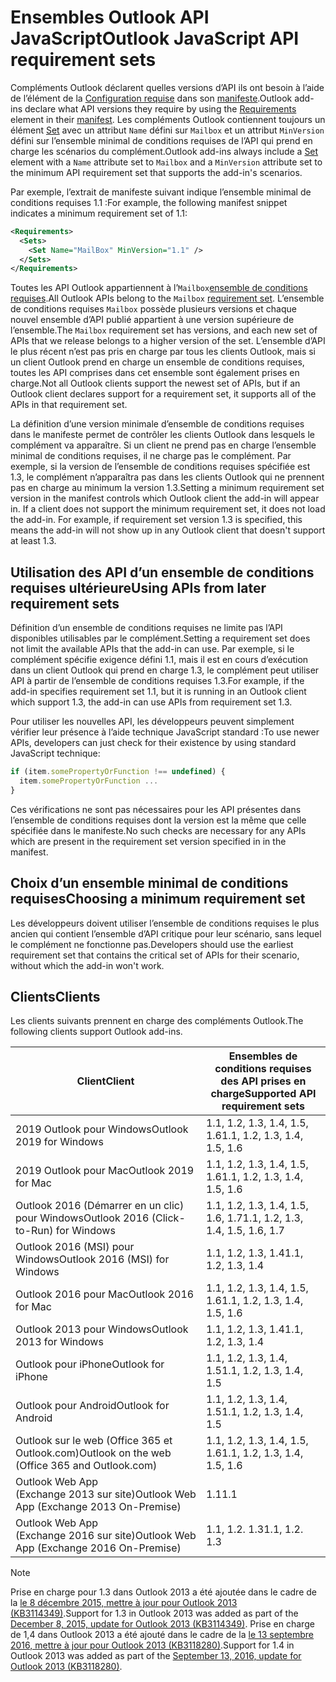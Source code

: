 # <a name="outlook-javascript-api-requirement-sets"></a><span data-ttu-id="16e5b-101">Ensembles Outlook API JavaScript</span><span class="sxs-lookup"><span data-stu-id="16e5b-101">Outlook JavaScript API requirement sets</span></span>

<span data-ttu-id="16e5b-102">Compléments Outlook déclarent quelles versions d’API ils ont besoin à l’aide de l’élément de la [Configuration requise](/javascript/office/manifest/requirements) dans son [manifeste](https://docs.microsoft.com/office/dev/add-ins/develop/add-in-manifests).</span><span class="sxs-lookup"><span data-stu-id="16e5b-102">Outlook add-ins declare what API versions they require by using the [Requirements](/javascript/office/manifest/requirements) element in their [manifest](https://docs.microsoft.com/office/dev/add-ins/develop/add-in-manifests).</span></span> <span data-ttu-id="16e5b-103">Les compléments Outlook contiennent toujours un élément [Set](/javascript/office/manifest/set) avec un attribut `Name` défini sur `Mailbox` et un attribut `MinVersion` défini sur l’ensemble minimal de conditions requises de l’API qui prend en charge les scénarios du complément.</span><span class="sxs-lookup"><span data-stu-id="16e5b-103">Outlook add-ins always include a [Set](/javascript/office/manifest/set) element with a `Name` attribute set to `Mailbox` and a `MinVersion` attribute set to the minimum API requirement set that supports the add-in's scenarios.</span></span>

<span data-ttu-id="16e5b-104">Par exemple, l’extrait de manifeste suivant indique l’ensemble minimal de conditions requises 1.1 :</span><span class="sxs-lookup"><span data-stu-id="16e5b-104">For example, the following manifest snippet indicates a minimum requirement set of 1.1:</span></span>

```xml
<Requirements>
  <Sets>
    <Set Name="MailBox" MinVersion="1.1" />
  </Sets>
</Requirements>
```

<span data-ttu-id="16e5b-105">Toutes les API Outlook appartiennent à l’`Mailbox`[ensemble de conditions requises](https://docs.microsoft.com/office/dev/add-ins/develop/specify-office-hosts-and-api-requirements).</span><span class="sxs-lookup"><span data-stu-id="16e5b-105">All Outlook APIs belong to the `Mailbox` [requirement set](https://docs.microsoft.com/office/dev/add-ins/develop/specify-office-hosts-and-api-requirements).</span></span> <span data-ttu-id="16e5b-106">L’ensemble de conditions requises `Mailbox` possède plusieurs versions et chaque nouvel ensemble d’API publié appartient à une version supérieure de l’ensemble.</span><span class="sxs-lookup"><span data-stu-id="16e5b-106">The `Mailbox` requirement set has versions, and each new set of APIs that we release belongs to a higher version of the set.</span></span> <span data-ttu-id="16e5b-107">L’ensemble d’API le plus récent n’est pas pris en charge par tous les clients Outlook, mais si un client Outlook prend en charge un ensemble de conditions requises, toutes les API comprises dans cet ensemble sont également prises en charge.</span><span class="sxs-lookup"><span data-stu-id="16e5b-107">Not all Outlook clients support the newest set of APIs, but if an Outlook client declares support for a requirement set, it supports all of the APIs in that requirement set.</span></span>

<span data-ttu-id="16e5b-p103">La définition d’une version minimale d’ensemble de conditions requises dans le manifeste permet de contrôler les clients Outlook dans lesquels le complément va apparaître. Si un client ne prend pas en charge l’ensemble minimal de conditions requises, il ne charge pas le complément. Par exemple, si la version de l’ensemble de conditions requises spécifiée est 1.3, le complément n’apparaîtra pas dans les clients Outlook qui ne prennent pas en charge au minimum la version 1.3.</span><span class="sxs-lookup"><span data-stu-id="16e5b-p103">Setting a minimum requirement set version in the manifest controls which Outlook client the add-in will appear in. If a client does not support the minimum requirement set, it does not load the add-in. For example, if requirement set version 1.3 is specified, this means the add-in will not show up in any Outlook client that doesn't support at least 1.3.</span></span>

## <a name="using-apis-from-later-requirement-sets"></a><span data-ttu-id="16e5b-111">Utilisation des API d’un ensemble de conditions requises ultérieure</span><span class="sxs-lookup"><span data-stu-id="16e5b-111">Using APIs from later requirement sets</span></span>

<span data-ttu-id="16e5b-112">Définition d’un ensemble de conditions requises ne limite pas l’API disponibles utilisables par le complément.</span><span class="sxs-lookup"><span data-stu-id="16e5b-112">Setting a requirement set does not limit the available APIs that the add-in can use.</span></span> <span data-ttu-id="16e5b-113">Par exemple, si le complément spécifie exigence défini 1.1, mais il est en cours d’exécution dans un client Outlook qui prend en charge 1.3, le complément peut utiliser API à partir de l’ensemble de conditions requises 1.3.</span><span class="sxs-lookup"><span data-stu-id="16e5b-113">For example, if the add-in specifies requirement set 1.1, but it is running in an Outlook client which support 1.3, the add-in can use APIs from requirement set 1.3.</span></span>

<span data-ttu-id="16e5b-114">Pour utiliser les nouvelles API, les développeurs peuvent simplement vérifier leur présence à l’aide technique JavaScript standard :</span><span class="sxs-lookup"><span data-stu-id="16e5b-114">To use newer APIs, developers can just check for their existence by using standard JavaScript technique:</span></span>

```js
if (item.somePropertyOrFunction !== undefined) {
  item.somePropertyOrFunction ...
}
```

<span data-ttu-id="16e5b-115">Ces vérifications ne sont pas nécessaires pour les API présentes dans l’ensemble de conditions requises dont la version est la même que celle spécifiée dans le manifeste.</span><span class="sxs-lookup"><span data-stu-id="16e5b-115">No such checks are necessary for any APIs which are present in the requirement set version specified in in the manifest.</span></span>

## <a name="choosing-a-minimum-requirement-set"></a><span data-ttu-id="16e5b-116">Choix d’un ensemble minimal de conditions requises</span><span class="sxs-lookup"><span data-stu-id="16e5b-116">Choosing a minimum requirement set</span></span>

<span data-ttu-id="16e5b-117">Les développeurs doivent utiliser l’ensemble de conditions requises le plus ancien qui contient l’ensemble d’API critique pour leur scénario, sans lequel le complément ne fonctionne pas.</span><span class="sxs-lookup"><span data-stu-id="16e5b-117">Developers should use the earliest requirement set that contains the critical set of APIs for their scenario, without which the add-in won't work.</span></span>

## <a name="clients"></a><span data-ttu-id="16e5b-118">Clients</span><span class="sxs-lookup"><span data-stu-id="16e5b-118">Clients</span></span>

<span data-ttu-id="16e5b-119">Les clients suivants prennent en charge des compléments Outlook.</span><span class="sxs-lookup"><span data-stu-id="16e5b-119">The following clients support Outlook add-ins.</span></span>

| <span data-ttu-id="16e5b-120">Client</span><span class="sxs-lookup"><span data-stu-id="16e5b-120">Client</span></span> | <span data-ttu-id="16e5b-121">Ensembles de conditions requises des API prises en charge</span><span class="sxs-lookup"><span data-stu-id="16e5b-121">Supported API requirement sets</span></span> |
| --- | --- |
| <span data-ttu-id="16e5b-122">2019 Outlook pour Windows</span><span class="sxs-lookup"><span data-stu-id="16e5b-122">Outlook 2019 for Windows</span></span> | <span data-ttu-id="16e5b-123">1.1, 1.2, 1.3, 1.4, 1.5, 1.6</span><span class="sxs-lookup"><span data-stu-id="16e5b-123">1.1, 1.2, 1.3, 1.4, 1.5, 1.6</span></span> |
| <span data-ttu-id="16e5b-124">2019 Outlook pour Mac</span><span class="sxs-lookup"><span data-stu-id="16e5b-124">Outlook 2019 for Mac</span></span> | <span data-ttu-id="16e5b-125">1.1, 1.2, 1.3, 1.4, 1.5, 1.6</span><span class="sxs-lookup"><span data-stu-id="16e5b-125">1.1, 1.2, 1.3, 1.4, 1.5, 1.6</span></span> |
| <span data-ttu-id="16e5b-126">Outlook 2016 (Démarrer en un clic) pour Windows</span><span class="sxs-lookup"><span data-stu-id="16e5b-126">Outlook 2016 (Click-to-Run) for Windows</span></span> | <span data-ttu-id="16e5b-127">1.1, 1.2, 1.3, 1.4, 1.5, 1.6, 1.7</span><span class="sxs-lookup"><span data-stu-id="16e5b-127">1.1, 1.2, 1.3, 1.4, 1.5, 1.6, 1.7</span></span> |
| <span data-ttu-id="16e5b-128">Outlook 2016 (MSI) pour Windows</span><span class="sxs-lookup"><span data-stu-id="16e5b-128">Outlook 2016 (MSI) for Windows</span></span> | <span data-ttu-id="16e5b-129">1.1, 1.2, 1.3, 1.4</span><span class="sxs-lookup"><span data-stu-id="16e5b-129">1.1, 1.2, 1.3, 1.4</span></span> |
| <span data-ttu-id="16e5b-130">Outlook 2016 pour Mac</span><span class="sxs-lookup"><span data-stu-id="16e5b-130">Outlook 2016 for Mac</span></span> | <span data-ttu-id="16e5b-131">1.1, 1.2, 1.3, 1.4, 1.5, 1.6</span><span class="sxs-lookup"><span data-stu-id="16e5b-131">1.1, 1.2, 1.3, 1.4, 1.5, 1.6</span></span> |
| <span data-ttu-id="16e5b-132">Outlook 2013 pour Windows</span><span class="sxs-lookup"><span data-stu-id="16e5b-132">Outlook 2013 for Windows</span></span> | <span data-ttu-id="16e5b-133">1.1, 1.2, 1.3, 1.4</span><span class="sxs-lookup"><span data-stu-id="16e5b-133">1.1, 1.2, 1.3, 1.4</span></span> |
| <span data-ttu-id="16e5b-134">Outlook pour iPhone</span><span class="sxs-lookup"><span data-stu-id="16e5b-134">Outlook for iPhone</span></span> | <span data-ttu-id="16e5b-135">1.1, 1.2, 1.3, 1.4, 1.5</span><span class="sxs-lookup"><span data-stu-id="16e5b-135">1.1, 1.2, 1.3, 1.4, 1.5</span></span> |
| <span data-ttu-id="16e5b-136">Outlook pour Android</span><span class="sxs-lookup"><span data-stu-id="16e5b-136">Outlook for Android</span></span> | <span data-ttu-id="16e5b-137">1.1, 1.2, 1.3, 1.4, 1.5</span><span class="sxs-lookup"><span data-stu-id="16e5b-137">1.1, 1.2, 1.3, 1.4, 1.5</span></span> |
| <span data-ttu-id="16e5b-138">Outlook sur le web (Office 365 et Outlook.com)</span><span class="sxs-lookup"><span data-stu-id="16e5b-138">Outlook on the web (Office 365 and Outlook.com)</span></span> | <span data-ttu-id="16e5b-139">1.1, 1.2, 1.3, 1.4, 1.5, 1.6</span><span class="sxs-lookup"><span data-stu-id="16e5b-139">1.1, 1.2, 1.3, 1.4, 1.5, 1.6</span></span> |
| <span data-ttu-id="16e5b-140">Outlook Web App (Exchange 2013 sur site)</span><span class="sxs-lookup"><span data-stu-id="16e5b-140">Outlook Web App (Exchange 2013 On-Premise)</span></span> | <span data-ttu-id="16e5b-141">1.1</span><span class="sxs-lookup"><span data-stu-id="16e5b-141">1.1</span></span> |
| <span data-ttu-id="16e5b-142">Outlook Web App (Exchange 2016 sur site)</span><span class="sxs-lookup"><span data-stu-id="16e5b-142">Outlook Web App (Exchange 2016 On-Premise)</span></span> | <span data-ttu-id="16e5b-p105">1.1, 1.2. 1.3</span><span class="sxs-lookup"><span data-stu-id="16e5b-p105">1.1, 1.2. 1.3</span></span> |

> [!NOTE]
> <span data-ttu-id="16e5b-145">Prise en charge pour 1.3 dans Outlook 2013 a été ajoutée dans le cadre de la [le 8 décembre 2015, mettre à jour pour Outlook 2013 (KB3114349)](https://support.microsoft.com/kb/3114349).</span><span class="sxs-lookup"><span data-stu-id="16e5b-145">Support for 1.3 in Outlook 2013 was added as part of the [December 8, 2015, update for Outlook 2013 (KB3114349)](https://support.microsoft.com/kb/3114349).</span></span> <span data-ttu-id="16e5b-146">Prise en charge de 1,4 dans Outlook 2013 a été ajouté dans le cadre de la [le 13 septembre 2016, mettre à jour pour Outlook 2013 (KB3118280)](https://support.microsoft.com/help/3118280).</span><span class="sxs-lookup"><span data-stu-id="16e5b-146">Support for 1.4 in Outlook 2013 was added as part of the [September 13, 2016, update for Outlook 2013 (KB3118280)](https://support.microsoft.com/help/3118280).</span></span>
